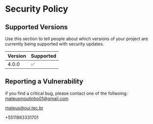 # Security Policy

## Supported Versions

Use this section to tell people about which versions of your project are
currently being supported with security updates.

| Version | Supported          |
| ------- | ------------------ |
|4.0.0   | :white_check_mark: |

## Reporting a Vulnerability

if you find a critical bug, please contact one of the follwoing: 
mateusmoutinho01@gmail.com 

mateus@oui.tec.br

+5511983331701

